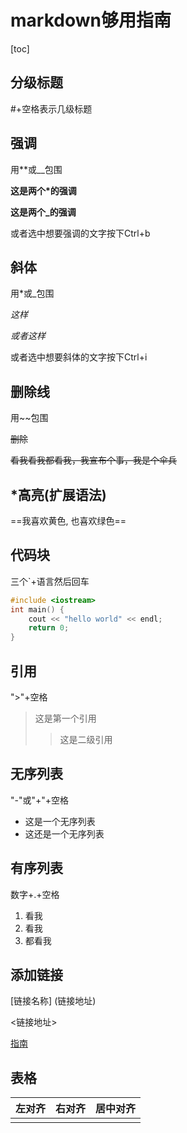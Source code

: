 # markdown够用指南

[toc]



## 分级标题

#+空格表示几级标题

## 强调

用**或__包围

**这是两个*的强调**

__这是两个_的强调__

或者选中想要强调的文字按下Ctrl+b

## 斜体

用*或_包围

*这样*

_或者这样_

或者选中想要斜体的文字按下Ctrl+i

## 删除线

用~~包围

~~删除~~

~~看我看我都看我，我宣布个事，我是个伞兵~~

## *高亮(扩展语法)

==我喜欢黄色, 也喜欢绿色==

## 代码块

三个`+语言然后回车

```cpp
#include <iostream>
int main() {
    cout << "hello world" << endl;
    return 0;
}
```

## 引用

">"+空格

> 这是第一个引用
>
> >
> >
> >这是二级引用

## 无序列表

"-"或"+"+空格

- 这是一个无序列表
- 这还是一个无序列表

## 有序列表

数字+.+空格

1. 看我
2. 看我
3. 都看我

## 添加链接

[链接名称] (链接地址)

<链接地址>

[指南](https://www.cnblogs.com/youcans/p/14439936.html)

## 表格

| 左对齐 | 右对齐 | 居中对齐 |
| ------ | :----- | -------- |
|        |        |          |

